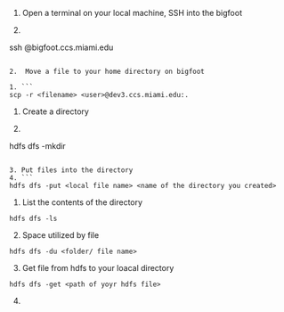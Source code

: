    1. Open a terminal on your local machine, SSH into the bigfoot
1. ```
  ssh <user>@bigfoot.ccs.miami.edu
  ```

2.  Move a file to your home directory on bigfoot

1. ```
  scp -r <filename> <user>@dev3.ccs.miami.edu:.
  ```


1.  Create a directory

2. ```
  hdfs dfs -mkdir <name of the directory>
  ```

3. Put files into the directory
4. ```
  hdfs dfs -put <local file name> <name of the directory you created> 
  ```


1.  List the contents of the directory

  ```
  hdfs dfs -ls
  ```

2. Space utilized by file
  ```
  hdfs dfs -du <folder/ file name>
  ```

3. Get file from hdfs to your loacal directory
  ```
  hdfs dfs -get <path of yoyr hdfs file>
  ```

4. 





